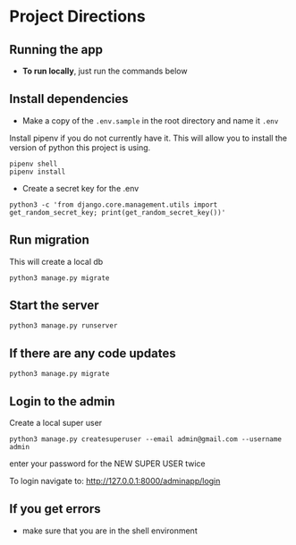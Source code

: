 # Project Directions

## Running the app

- **To run locally**, just run the commands below

## Install dependencies

- Make a copy of the `.env.sample` in the root directory and name it `.env`

Install pipenv if you do not currently have it. This will allow you to install the version of python this project is using.

```shell
pipenv shell
pipenv install
```

- Create a secret key for the .env 

```shell
python3 -c 'from django.core.management.utils import get_random_secret_key; print(get_random_secret_key())'
```

## Run migration

This will create a local db

```shell
python3 manage.py migrate
```

## Start the server

```shell
python3 manage.py runserver
```

## If there are any code updates

```shell
python3 manage.py migrate
```

## Login to the admin

Create a local super user

```shell
python3 manage.py createsuperuser --email admin@gmail.com --username admin
```

enter your password for the NEW SUPER USER twice

To login navigate to: <http://127.0.0.1:8000/adminapp/login>

## If you get errors
- make sure that you are in the shell environment
